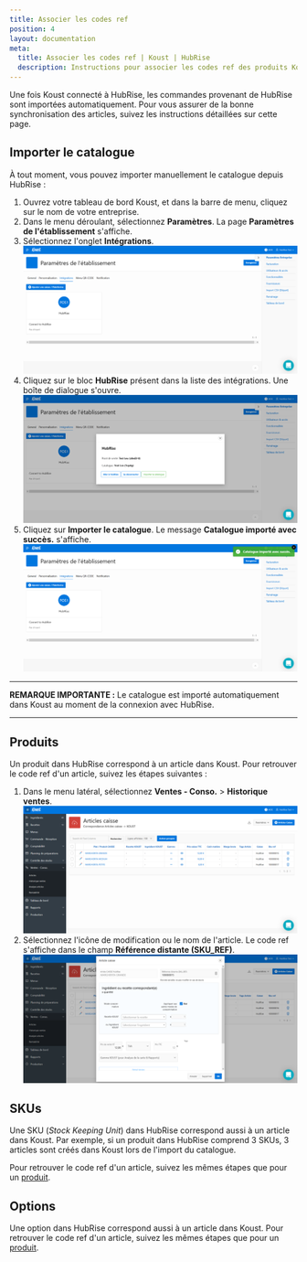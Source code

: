 ```yaml
---
title: Associer les codes ref
position: 4
layout: documentation
meta:
  title: Associer les codes ref | Koust | HubRise
  description: Instructions pour associer les codes ref des produits Koust avec d'autres applications connectées à HubRise pour la synchronisation des données.
---
```


Une fois Koust connecté à HubRise, les commandes provenant de HubRise sont importées automatiquement. Pour vous assurer de la bonne synchronisation des articles, suivez les instructions détaillées sur cette page.

## Importer le catalogue

À tout moment, vous pouvez importer manuellement le catalogue depuis HubRise :

1. Ouvrez votre tableau de bord Koust, et dans la barre de menu, cliquez sur le nom de votre entreprise.
1. Dans le menu déroulant, sélectionnez **Paramètres**. La page **Paramètres de l'établissement** s'affiche.
1. Sélectionnez l'onglet **Intégrations**.
   ![Associer les codes ref - Onglet Intégrations](./images/004-koust-connected.png)
1. Cliquez sur le bloc **HubRise** présent dans la liste des intégrations. Une boîte de dialogue s'ouvre.
   ![Associer les codes ref - Informations](./images/005-koust-hubrise-information.png)
1. Cliquez sur **Importer le catalogue**. Le message **Catalogue importé avec succès.** s'affiche.
   ![Associer les codes ref - Catalogue importé](./images/006-koust-catalog-imported.png)

---

**REMARQUE IMPORTANTE :** Le catalogue est importé automatiquement dans Koust au moment de la connexion avec HubRise.

---

## Produits

Un produit dans HubRise correspond à un article dans Koust. Pour retrouver le code ref d'un article, suivez les étapes suivantes :

1. Dans le menu latéral, sélectionnez **Ventes - Conso.** > **Historique ventes**.
   ![Associer les codes ref - Liste des articles](./images/010-koust-item-list.png)
1. Sélectionnez l'icône de modification ou le nom de l'article. Le code ref s'affiche dans le champ **Référence distante (SKU_REF)**.
   ![Associer les codes ref - Détail article](./images/011-koust-item-detail.png)

## SKUs

Une SKU (_Stock Keeping Unit_) dans HubRise correspond aussi à un article dans Koust. Par exemple, si un produit dans HubRise comprend 3 SKUs, 3 articles sont créés dans Koust lors de l'import du catalogue.

Pour retrouver le code ref d'un article, suivez les mêmes étapes que pour un [produit](/apps/koust/associer-codes-ref#produits).

## Options

Une option dans HubRise correspond aussi à un article dans Koust. Pour retrouver le code ref d'un article, suivez les mêmes étapes que pour un [produit](/apps/koust/associer-codes-ref#produits).
